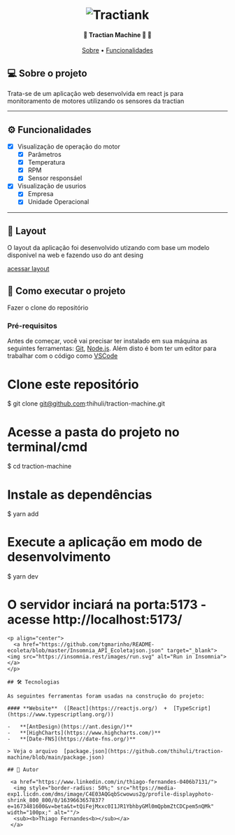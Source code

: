 
</p>
<h1 align="center">
    <img alt="Tractiank" title="Tractiank" src="https://tractian.com/images/thumb-tractian.png" />
</h1>

<h4 align="center"> 
	🚧  Tractian Machine 🚀 🚧
</h4>

<p align="center">
 <a href="#-sobre-o-projeto">Sobre</a> •
 <a href="#-funcionalidades">Funcionalidades</a>
</p>


## 💻 Sobre o projeto

Trata-se de um aplicação web desenvolvida em react js para monitoramento de motores utilizando os sensores da tractian

---

## ⚙️ Funcionalidades

- [x] Visualização de operação do motor
  - [x] Parâmetros
  - [x] Temperatura
  - [x] RPM
  - [x] Sensor responsáel
- [x] Visualização de usurios
  - [x] Empresa
  - [x] Unidade Operacional

---

## 🎨 Layout

O layout da aplicação foi desenvolvido utizando com base um modelo disponivel na web e fazendo uso do ant desing

<a href="https://gdm-catalog-fmapi-prod.imgix.net/ProductScreenshot/98f7901e-b51d-4cbe-bb80-0247650bac42.png?auto=format&q=50">
  acessar layout
</a>

## 🚀 Como executar o projeto

Fazer o clone do repositório

### Pré-requisitos

Antes de começar, você vai precisar ter instalado em sua máquina as seguintes ferramentas:
[Git](https://git-scm.com), [Node.js](https://nodejs.org/en/). 
Além disto é bom ter um editor para trabalhar com o código como [VSCode](https://code.visualstudio.com/)


# Clone este repositório
$ git clone git@github.com:thihuli/traction-machine.git

# Acesse a pasta do projeto no terminal/cmd
$ cd traction-machine

# Instale as dependências
$ yarn add

# Execute a aplicação em modo de desenvolvimento
$ yarn dev

# O servidor inciará na porta:5173 - acesse http://localhost:5173/ 

```
<p align="center">
  <a href="https://github.com/tgmarinho/README-ecoleta/blob/master/Insomnia_API_Ecoletajson.json" target="_blank"><img src="https://insomnia.rest/images/run.svg" alt="Run in Insomnia"></a>
</p>

## 🛠 Tecnologias

As seguintes ferramentas foram usadas na construção do projeto:

#### **Website**  ([React](https://reactjs.org/)  +  [TypeScript](https://www.typescriptlang.org/))

-   **[AntDesign)(https://ant.design/)**
-   **[HighCharts](https://www.highcharts.com/)**
-   **[Date-FNS](https://date-fns.org/)**

> Veja o arquivo  [package.json](https://github.com/thihuli/traction-machine/blob/main/package.json)

## 🦸 Autor
  
 <a href="https://www.linkedin.com/in/thiago-fernandes-0406b7131/">
  <img style="border-radius: 50%;" src="https://media-exp1.licdn.com/dms/image/C4E03AQGqbScwowus2g/profile-displayphoto-shrink_800_800/0/1639663657837?e=1673481600&v=beta&t=tQiFejMxxc0I1JR1YbhbyGMl0mQpbmZtCDCpem5nQMk" width="100px;" alt=""/>
  <sub><b>Thiago Fernandes<b></sub></a>
 </a>
 
